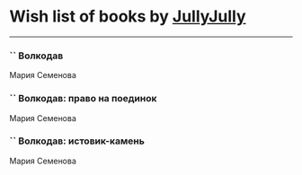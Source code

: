# Wish list of books by [JullyJully](https://plus.google.com/u/0/117443283415472077372/)
---

### `` Волкодав
Мария Семенова

### `` Волкодав: право на поединок
Мария Семенова

### `` Волкодав: истовик-камень
Мария Семенова

